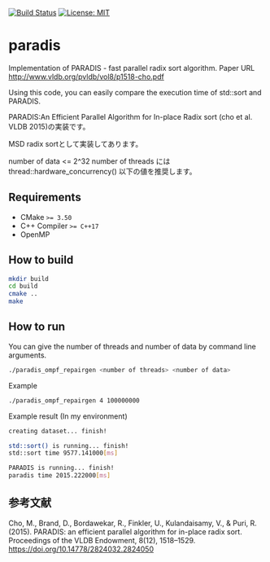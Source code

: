[![Build Status](https://travis-ci.org/deftio/travis-ci-cpp-example.svg?branch=master)](https://travis-ci.org/albicilla/simple_paradis)
[![License: MIT](https://img.shields.io/badge/License-MIT-yellow.svg)](https://opensource.org/licenses/MIT)

# paradis
Implementation of PARADIS - fast parallel radix sort algorithm. Paper URL http://www.vldb.org/pvldb/vol8/p1518-cho.pdf

Using this code, you can easily compare the execution time of std::sort and PARADIS.

PARADIS:An Efficient Parallel Algorithm for In-place Radix sort (cho et al. VLDB 2015)の実装です。

MSD radix sortとして実装してあります。

number of data <= 2^32
number of threads には thread::hardware_concurrency() 以下の値を推奨します。

## Requirements
* CMake `>= 3.50`
* C++ Compiler `>= C++17`
* OpenMP
## How to build
```sh
mkdir build
cd build
cmake ..
make
```

## How to run
You can give the number of threads and number of data by command line arguments.
```sh
./paradis_ompf_repairgen <number of threads> <number of data>
```

Example
```sh
./paradis_ompf_repairgen 4 100000000
```

Example result (In my environment)
```sh
creating dataset... finish!

std::sort() is running... finish!
std::sort time 9577.141000[ms]

PARADIS is running... finish!
paradis time 2015.222000[ms]
```

## 参考文献
Cho, M., Brand, D., Bordawekar, R., Finkler, U., Kulandaisamy, V., & Puri, R. (2015). PARADIS: an efficient parallel algorithm for in-place radix sort. Proceedings of the VLDB Endowment, 8(12), 1518–1529. https://doi.org/10.14778/2824032.2824050


